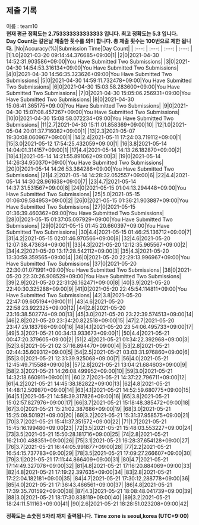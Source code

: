 


  
## 제출 기록  
이름 : team10  
**현재 평균 정확도는 2.753333333333333 입니다. 최고 정확도는 5.3 입니다.**  
**Day Count는 같은날 제출한 횟수를 의미 합니다. 총 제출 횟수는 100번으로 제한 됩니다.**
|No|Accuracy(%)|Submission Time|Day Count|
| :---: | :---: | :---: | :---: |
|1|1.0|2021-03-20 09:14:44.376685+09:00|1|
|2|0|2021-04-30 14:52:31.903586+09:00|You Have Submitted Two Submissions|
|3|0|2021-04-30 14:54:53.316134+09:00|You Have Submitted Two Submissions|
|4|0|2021-04-30 14:56:35.323626+09:00|You Have Submitted Two Submissions|
|5|0|2021-04-30 14:59:11.732478+09:00|You Have Submitted Two Submissions|
|6|0|2021-04-30 15:03:58.283600+09:00|You Have Submitted Two Submissions|
|7|0|2021-04-30 15:05:06.256931+09:00|You Have Submitted Two Submissions|
|8|0|2021-04-30 15:06:41.365175+09:00|You Have Submitted Two Submissions|
|9|0|2021-04-30 15:07:08.457267+09:00|You Have Submitted Two Submissions|
|10|0|2021-04-30 15:08:58.072234+09:00|You Have Submitted Two Submissions|
|11|2.7|2021-04-30 15:11:01.858369+09:00|10|
|12|1.0|2021-05-04 20:01:37.716082+09:00|1|
|13|2.3|2021-05-07 19:30:08.060967+09:00|1|
|14|2.4|2021-05-11 17:24:03.719112+09:00|1|
|15|3.0|2021-05-12 17:54:25.432059+09:00|1|
|16|3.8|2021-05-14 14:04:01.314157+09:00|1|
|17|4.4|2021-05-14 14:13:26.182870+09:00|2|
|18|4.1|2021-05-14 14:21:55.891062+09:00|3|
|19|0|2021-05-14 14:26:34.950370+09:00|You Have Submitted Two Submissions|
|20|0|2021-05-14 14:26:53.384286+09:00|You Have Submitted Two Submissions|
|21|4.2|2021-05-14 14:28:32.052557+09:00|6|
|22|4.4|2021-05-14 14:30:28.961638+09:00|7|
|23|4.7|2021-05-14 14:37:31.531567+09:00|8|
|24|0|2021-05-15 01:04:13.294448+09:00|You Have Submitted Two Submissions|
|25|5.0|2021-05-15 01:06:09.584953+09:00|2|
|26|0|2021-05-15 01:36:21.903887+09:00|You Have Submitted Two Submissions|
|27|0|2021-05-15 01:36:39.460362+09:00|You Have Submitted Two Submissions|
|28|0|2021-05-15 01:37:05.097929+09:00|You Have Submitted Two Submissions|
|29|0|2021-05-15 01:45:20.660397+09:00|You Have Submitted Two Submissions|
|30|4.4|2021-05-15 01:46:25.136712+09:00|7|
|31|4.2|2021-05-15 02:01:46.970566+09:00|8|
|32|4.6|2021-05-20 12:07:38.473634+09:00|1|
|33|4.3|2021-05-20 12:12:35.965567+09:00|2|
|34|4.2|2021-05-20 13:17:28.542112+09:00|3|
|35|4.3|2021-05-20 13:30:59.359565+09:00|4|
|36|0|2021-05-20 22:29:13.996967+09:00|You Have Submitted Two Submissions|
|37|0|2021-05-20 22:30:01.071991+09:00|You Have Submitted Two Submissions|
|38|0|2021-05-20 22:30:26.908529+09:00|You Have Submitted Two Submissions|
|39|2.9|2021-05-20 22:31:26.162471+09:00|8|
|40|3.9|2021-05-20 22:40:30.325288+09:00|9|
|41|0|2021-05-20 22:45:54.114811+09:00|You Have Submitted Two Submissions|
|42|3.8|2021-05-20 22:47:09.605194+09:00|11|
|43|4.6|2021-05-20 22:58:23.922325+09:00|12|
|44|2.8|2021-05-20 23:16:38.502774+09:00|13|
|45|3.0|2021-05-20 23:22:39.574513+09:00|14|
|46|2.8|2021-05-20 23:34:20.822518+09:00|15|
|47|2.7|2021-05-20 23:47:29.183798+09:00|16|
|48|4.1|2021-05-20 23:54:06.495733+09:00|17|
|49|5.3|2021-05-21 00:34:13.933673+09:00|1|
|50|4.4|2021-05-21 00:47:20.379605+09:00|2|
|51|2.4|2021-05-21 01:34:22.392968+09:00|3|
|52|3.6|2021-05-21 02:37:16.894470+09:00|4|
|53|2.8|2021-05-21 02:44:35.609312+09:00|5|
|54|2.5|2021-05-21 03:03:31.976860+09:00|6|
|55|3.0|2021-05-21 12:31:39.925068+09:00|7|
|56|4.0|2021-05-21 12:45:49.715588+09:00|8|
|57|2.8|2021-05-21 13:04:21.684603+09:00|9|
|58|2.3|2021-05-21 14:26:08.499952+09:00|10|
|59|3.0|2021-05-21 14:32:18.660911+09:00|11|
|60|2.7|2021-05-21 14:37:22.796711+09:00|12|
|61|4.2|2021-05-21 14:45:38.182822+09:00|13|
|62|4.8|2021-05-21 14:48:12.509870+09:00|14|
|63|4.1|2021-05-21 14:52:59.680775+09:00|15|
|64|5.1|2021-05-21 14:58:39.317826+09:00|16|
|65|3.8|2021-05-21 15:02:57.827976+09:00|17|
|66|3.7|2021-05-21 15:18:48.385472+09:00|18|
|67|3.0|2021-05-21 15:21:02.387686+09:00|19|
|68|3.0|2021-05-21 15:25:09.501921+09:00|20|
|69|3.2|2021-05-21 15:31:37.958575+09:00|21|
|70|3.7|2021-05-21 15:41:37.351572+09:00|22|
|71|1.7|2021-05-21 15:45:16.199480+09:00|23|
|72|3.5|2021-05-21 15:48:03.553227+09:00|24|
|73|3.5|2021-05-21 15:50:28.181716+09:00|25|
|74|2.8|2021-05-21 16:21:00.488351+09:00|26|
|75|3.1|2021-05-21 16:28:37.654128+09:00|27|
|76|3.7|2021-05-21 16:44:05.991877+09:00|28|
|77|2.2|2021-05-21 16:54:15.737783+09:00|29|
|78|3.5|2021-05-21 17:09:27.266607+09:00|30|
|79|3.1|2021-05-21 17:11:44.866409+09:00|31|
|80|4.7|2021-05-21 17:14:49.327078+09:00|32|
|81|4.8|2021-05-21 17:16:20.884069+09:00|33|
|82|4.8|2021-05-21 17:19:22.397635+09:00|34|
|83|2.8|2021-05-21 17:22:04.182181+09:00|35|
|84|4.7|2021-05-21 17:30:12.288778+09:00|36|
|85|4.0|2021-05-21 17:36:43.466561+09:00|37|
|86|4.8|2021-05-21 17:39:35.701592+09:00|38|
|87|4.3|2021-05-21 18:08:48.041739+09:00|39|
|88|3.0|2021-05-21 18:17:30.838119+09:00|40|
|89|3.2|2021-05-21 18:24:11.511163+09:00|41|
|90|2.6|2021-05-21 18:28:51.023208+09:00|42|


**정확도는 소숫점 5자리 까지 출력됩니다.**
**Time zone is seoul,korea (UTC+9:00)**

